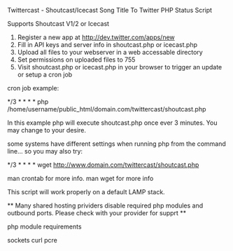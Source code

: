Twittercast - Shoutcast/Icecast Song Title To Twitter PHP Status Script

Supports Shoutcast V1/2 or Icecast

1. Register a new app at http://dev.twitter.com/apps/new
2. Fill in API keys and server info in shoutcast.php or icecast.php
3. Upload all files to your webserver in a web accessable directory
4. Set permissions on uploaded files to 755
4. Visit shoutcast.php or icecast.php in your browser to trigger an update or setup a cron job

cron job example:

*/3 * * * * php /home/username/public_html/domain.com/twittercast/shoutcast.php

In this example php will execute shoutcast.php once ever 3 minutes. You may change to your desire.

some systems have different settings when running php from the command line... so you may also try:

*/3 * * * * wget http://www.domain.com/twittercast/shoutcast.php

man crontab for more info.
man wget for more info

This script will work properly on a default LAMP stack.

** Many shared hosting prividers disable required php modules and outbound ports. Please check with your provider for supprt **

php module requirements

sockets
curl
pcre
